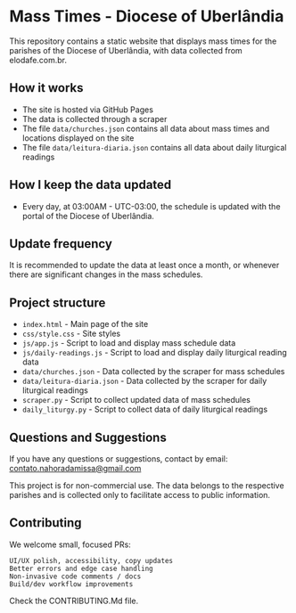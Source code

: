 # Mass Times - Diocese of Uberlândia

This repository contains a static website that displays mass times for the parishes of the Diocese of Uberlândia, with data collected from elodafe.com.br.

## How it works

- The site is hosted via GitHub Pages
- The data is collected through a scraper
- The file `data/churches.json` contains all data about mass times and locations displayed on the site
- The file `data/leitura-diaria.json` contains all data about daily liturgical readings

## How I keep the data updated

- Every day, at 03:00AM - UTC-03:00, the schedule is updated with the portal of the Diocese of Uberlândia.

## Update frequency

It is recommended to update the data at least once a month, or whenever there are significant changes in the mass schedules.

## Project structure

- `index.html` - Main page of the site
- `css/style.css` - Site styles
- `js/app.js` - Script to load and display mass schedule data
- `js/daily-readings.js` - Script to load and display daily liturgical reading data
- `data/churches.json` - Data collected by the scraper for mass schedules
- `data/leitura-diaria.json` - Data collected by the scraper for daily liturgical readings
- `scraper.py` - Script to collect updated data of mass schedules
- `daily_liturgy.py` - Script to collect data of daily liturgical readings

## Questions and Suggestions

If you have any questions or suggestions, contact by email: contato.nahoradamissa@gmail.com

This project is for non-commercial use. The data belongs to the respective parishes and is collected only to facilitate access to public information.

## Contributing

We welcome small, focused PRs:

    UI/UX polish, accessibility, copy updates
    Better errors and edge case handling
    Non-invasive code comments / docs
    Build/dev workflow improvements

Check the CONTRIBUTING.Md file.
